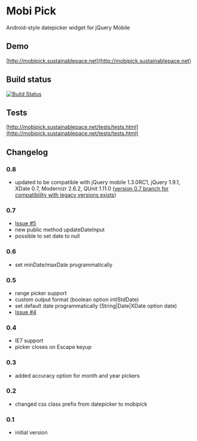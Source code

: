 Mobi Pick
=========

Android-style datepicker widget for jQuery Mobile

Demo
----

[http://mobipick.sustainablepace.net](http://mobipick.sustainablepace.net)

Build status
------------
[![Build Status](https://travis-ci.org/sustainablepace/mobipick.png?branch=master)](https://travis-ci.org/sustainablepace/mobipick)

Tests
-----
[http://mobipick.sustainablepace.net/tests/tests.html](http://mobipick.sustainablepace.net/tests/tests.html)

Changelog
---------
### 0.8 ###
* updated to be compatible with jQuery mobile 1.3.0RC1, jQuery 1.9.1, XDate 0.7, Modernizr 2.6.2, QUnit 1.11.0 ([version 0.7 branch for compatibility with legacy versions exists](https://github.com/sustainablepace/mobipick/tree/jqm-1.0))

### 0.7 ###
* [Issue #5](https://github.com/sustainablepace/mobipick/issues/5)
* new public method updateDateInput
* possible to set date to null

### 0.6 ###
* set minDate/maxDate programmatically

### 0.5 ###
* range picker support
* custom output format (boolean option intlStdDate)
* set default date programmatically (String|Date|XDate option date)
* [Issue #4](https://github.com/sustainablepace/mobipick/issues/4)

### 0.4 ###

* IE7 support
* picker closes on Escape keyup

### 0.3 ###

 * added accuracy option for month and year pickers

### 0.2 ###

 * changed css class prefix from datepicker to mobipick

### 0.1 ###

 * initial version


